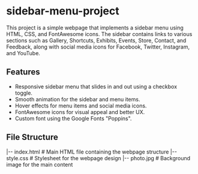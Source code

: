# sidebar-menu-project

This project is a simple webpage that implements a sidebar menu using HTML, CSS, and FontAwesome icons. The sidebar contains links to various sections such as Gallery, Shortcuts, Exhibits, Events, Store, Contact, and Feedback, along with social media icons for Facebook, Twitter, Instagram, and YouTube.

## Features

- Responsive sidebar menu that slides in and out using a checkbox toggle.
- Smooth animation for the sidebar and menu items.
- Hover effects for menu items and social media icons.
- FontAwesome icons for visual appeal and better UX.
- Custom font using the Google Fonts "Poppins".

## File Structure
|-- index.html # Main HTML file containing the webpage structure 
|-- style.css # Stylesheet for the webpage design 
|-- photo.jpg # Background image for the main content



